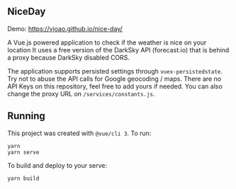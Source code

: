 ## NiceDay

Demo:
https://vjoao.github.io/nice-day/

A Vue.js powered application to check if the weather is nice on your location
It uses a free version of the DarkSky API (forecast.io) that is behind a proxy because DarkSky disabled CORS.

The application supports persisted settings through `vuex-persistedstate`.
Try not to abuse the API calls for Google geocoding / maps. There are no API Keys on this repository, feel free to add yours if needed. You can also change the proxy URL on `/services/constants.js`.

## Running

This project was created with `@vue/cli 3`.
To run:
```
yarn
yarn serve
```

To build and deploy to your serve:
```
yarn build
```
